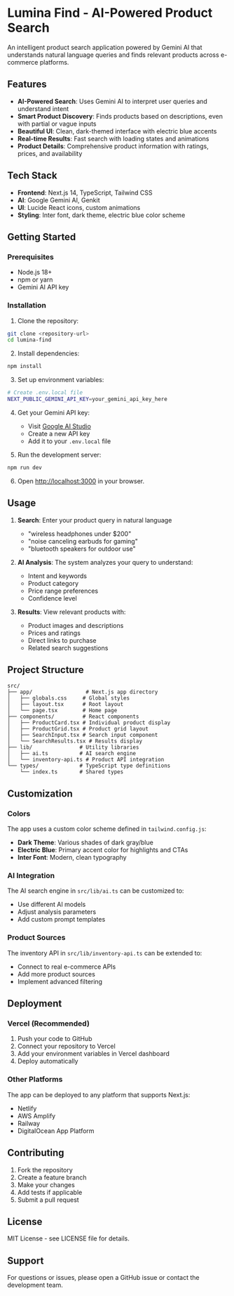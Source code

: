 # Lumina Find - AI-Powered Product Search

An intelligent product search application powered by Gemini AI that understands natural language queries and finds relevant products across e-commerce platforms.

## Features

- **AI-Powered Search**: Uses Gemini AI to interpret user queries and understand intent
- **Smart Product Discovery**: Finds products based on descriptions, even with partial or vague inputs
- **Beautiful UI**: Clean, dark-themed interface with electric blue accents
- **Real-time Results**: Fast search with loading states and animations
- **Product Details**: Comprehensive product information with ratings, prices, and availability

## Tech Stack

- **Frontend**: Next.js 14, TypeScript, Tailwind CSS
- **AI**: Google Gemini AI, Genkit
- **UI**: Lucide React icons, custom animations
- **Styling**: Inter font, dark theme, electric blue color scheme

## Getting Started

### Prerequisites

- Node.js 18+ 
- npm or yarn
- Gemini AI API key

### Installation

1. Clone the repository:
```bash
git clone <repository-url>
cd lumina-find
```

2. Install dependencies:
```bash
npm install
```

3. Set up environment variables:
```bash
# Create .env.local file
NEXT_PUBLIC_GEMINI_API_KEY=your_gemini_api_key_here
```

4. Get your Gemini API key:
   - Visit [Google AI Studio](https://makersuite.google.com/app/apikey)
   - Create a new API key
   - Add it to your `.env.local` file

5. Run the development server:
```bash
npm run dev
```

6. Open [http://localhost:3000](http://localhost:3000) in your browser.

## Usage

1. **Search**: Enter your product query in natural language
   - "wireless headphones under $200"
   - "noise canceling earbuds for gaming"
   - "bluetooth speakers for outdoor use"

2. **AI Analysis**: The system analyzes your query to understand:
   - Intent and keywords
   - Product category
   - Price range preferences
   - Confidence level

3. **Results**: View relevant products with:
   - Product images and descriptions
   - Prices and ratings
   - Direct links to purchase
   - Related search suggestions

## Project Structure

```
src/
├── app/                 # Next.js app directory
│   ├── globals.css     # Global styles
│   ├── layout.tsx      # Root layout
│   └── page.tsx        # Home page
├── components/         # React components
│   ├── ProductCard.tsx # Individual product display
│   ├── ProductGrid.tsx # Product grid layout
│   ├── SearchInput.tsx # Search input component
│   └── SearchResults.tsx # Results display
├── lib/               # Utility libraries
│   ├── ai.ts          # AI search engine
│   └── inventory-api.ts # Product API integration
└── types/             # TypeScript type definitions
    └── index.ts       # Shared types
```

## Customization

### Colors
The app uses a custom color scheme defined in `tailwind.config.js`:
- **Dark Theme**: Various shades of dark gray/blue
- **Electric Blue**: Primary accent color for highlights and CTAs
- **Inter Font**: Modern, clean typography

### AI Integration
The AI search engine in `src/lib/ai.ts` can be customized to:
- Use different AI models
- Adjust analysis parameters
- Add custom prompt templates

### Product Sources
The inventory API in `src/lib/inventory-api.ts` can be extended to:
- Connect to real e-commerce APIs
- Add more product sources
- Implement advanced filtering

## Deployment

### Vercel (Recommended)
1. Push your code to GitHub
2. Connect your repository to Vercel
3. Add your environment variables in Vercel dashboard
4. Deploy automatically

### Other Platforms
The app can be deployed to any platform that supports Next.js:
- Netlify
- AWS Amplify
- Railway
- DigitalOcean App Platform

## Contributing

1. Fork the repository
2. Create a feature branch
3. Make your changes
4. Add tests if applicable
5. Submit a pull request

## License

MIT License - see LICENSE file for details.

## Support

For questions or issues, please open a GitHub issue or contact the development team.
